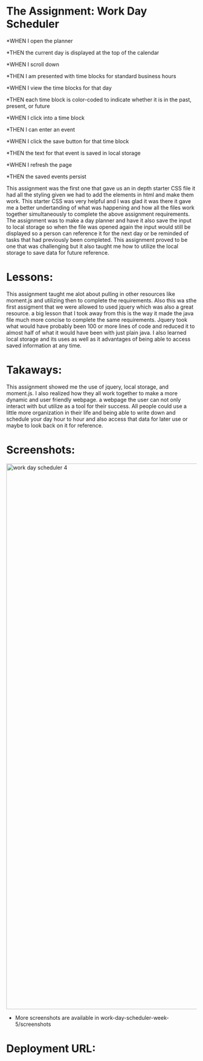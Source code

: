 # The Assignment: Work Day Scheduler

*WHEN I open the planner

*THEN the current day is displayed at the top of the calendar

*WHEN I scroll down

*THEN I am presented with time blocks for standard business hours

*WHEN I view the time blocks for that day

*THEN each time block is color-coded to indicate whether it is in the past, present, or future

*WHEN I click into a time block

*THEN I can enter an event

*WHEN I click the save button for that time block

*THEN the text for that event is saved in local storage

*WHEN I refresh the page

*THEN the saved events persist

This assignment was the first one that gave us an in depth starter CSS file it had all the styling given we had to add the elements in html and make them work. This starter CSS was very helpful and I was glad it was there it gave me a better undertanding of what was happening and how all the files work together simultaneously to complete the above assignment requirements. The assignment was to make a day planner and have it also save the input to local storage so when the file was opened again the input would still be displayed so a person can reference it for the next day or be reminded of tasks that had previously been completed. This assignment proved to be one that was challenging but it also taught me how to utilize the local storage to save data for future reference. 

# Lessons:

This assignment taught me alot about pulling in other resources like moment.js and utilizing then to complete the requirements. Also this wa sthe first assigment that we were allowed to used jquery which was also a great resource. a big lesson that I took away from this is the way it made the java file much more concise to complete the same requirements. Jquery took what would have probably been 100 or more lines of code and reduced it to almost half of what it would have been with just plain java. I also learned local storage and its uses as well as it advantages of being able to access saved information at any time. 

# Takaways:

This assignment showed me the use of jquery, local storage, and moment.js. I also realized how they all work together to make a more dynamic and user friendly webpage. a webpage the user can not only interact with but utilize as a tool for their success. All people could use a little more organization in their life and being able to write down and schedule your day hour to hour and also access that data for later use or maybe to look back on it for reference. 

# Screenshots: 

<img width="1440" alt="work day scheduler 4" src="https://user-images.githubusercontent.com/73844796/105607682-3d3b1500-5d6e-11eb-9d5f-4a6e87987002.png">

* More screenshots are available in work-day-scheduler-week-5/screenshots

# Deployment URL:

